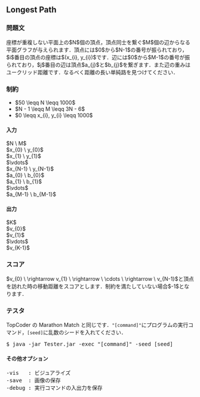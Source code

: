 <h2>Longest Path</h2>

<h3>問題文</h3>
座標が重複しない平面上の$N$個の頂点，頂点同士を繋ぐ$M$個の辺からなる平面グラフが与えられます．頂点には$0$から$N-1$の番号が振られており，$i$番目の頂点の座標は$(x_{i}, y_{i})$です．辺には$0$から$M-1$の番号が振られており，$j$番目の辺は頂点$a_{j}$と$b_{j}$を繋ぎます．また辺の重みはユークリッド距離です．なるべく距離の長い単純路を見つけてください．

<h3>制約</h3>
<ul>
<li>$50 \leqq N \leqq 1000$</li>
<li>$N - 1 \leqq M \leqq 3N - 6$</li>
<li>$0 \leqq x_{i}, y_{i} \leqq 1000$</li>
</ul>

<h4>入力</h4>
<div class = "iodata">
$N \ M$<br>
$x_{0} \ y_{0}$<br>
$x_{1} \ y_{1}$<br>
$\vdots$<br>
$x_{N-1} \ y_{N-1}$<br>
$a_{0} \ b_{0}$<br>
$a_{1} \ b_{1}$<br>
$\vdots$<br>
$a_{M-1} \ b_{M-1}$<br>
</div>

<h4>出力</h4>
<div class = "iodata">
$K$<br>
$v_{0}$<br>
$v_{1}$<br>
$\vdots$<br>
$v_{K-1}$<br>
</div>

<h3>スコア</h3>
$v_{0} \ \rightarrow v_{1} \ \rightarrow \ \cdots \ \rightarrow \ v_{N-1}$と頂点を訪れた時の移動距離をスコアとします．制約を満たしていない場合$-1$となります．

<h3>テスタ</h3>
TopCoder の Marathon Match と同じです．<code>"[command]"</code>にプログラムの実行コマンド，<code>[seed]</code>に乱数のシードを入れてください．
<div class = "iodata">
<pre>
$ java -jar Tester.jar -exec "[command]" -seed [seed]
</pre>
</div>

<h4>その他オプション</h4>
<pre>
-vis   : ビジュアライズ
-save  : 画像の保存
-debug : 実行コマンドの入出力を保存
</pre>
